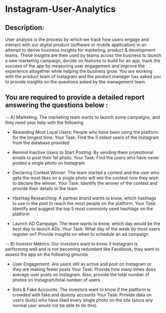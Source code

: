 # Instagram-User-Analytics

## Description:
User analysis is the process by which we track how users engage and interact with our digital product (software or mobile application) in an attempt to derive business insights for marketing, product & development teams.
These insights are then used by teams across the business to launch a new marketing campaign, decide on features to build for an app, track the success of the app by measuring user engagement and improve the experience altogether while helping the business grow.
You are working with the product team of Instagram and the product manager has asked you to provide insights on the questions asked by the management team.

## You are required to provide a detailed report answering the questions below :
-- A) Marketing: The marketing team wants to launch some campaigns, and they need your help with the following

- Rewarding Most Loyal Users: People who have been using the platform for the longest time.
Your Task: Find the 5 oldest users of the Instagram from the database provided

- Remind Inactive Users to Start Posting: By sending them promotional emails to post their 1st photo.
Your Task: Find the users who have never posted a single photo on Instagram

- Declaring Contest Winner: The team started a contest and the user who gets the most likes on a single photo will win the contest now they wish to declare the winner.
Your Task: Identify the winner of the contest and provide their details to the team

- Hashtag Researching: A partner brand wants to know, which hashtags to use in the post to reach the most people on the platform.
Your Task: Identify and suggest the top 5 most commonly used hashtags on the platform

- Launch AD Campaign: The team wants to know, which day would be the best day to launch ADs.
Your Task: What day of the week do most users register on? Provide insights on when to schedule an ad campaign

-- B) Investor Metrics: Our investors want to know if Instagram is performing well and is not becoming redundant like Facebook, they want to assess the app on the following grounds

- User Engagement: Are users still as active and post on Instagram or they are making fewer posts
Your Task: Provide how many times does average user posts on Instagram. Also, provide the total number of photos on Instagram/total number of users

- Bots & Fake Accounts: The investors want to know if the platform is crowded with fake and dummy accounts
Your Task: Provide data on users (bots) who have liked every single photo on the site (since any normal user would not be able to do this).
